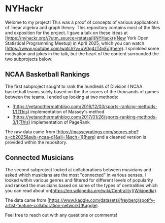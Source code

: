 # NYHackr
Welome to my project! This was a proof of concepts of various applications of linear algebra and graph theory. This repository contains most of the files and exposition for the project. I gave a talk on these ideas at [https://nyhackr.org//?utm_source=rstatsai](NYHackr)(New York Open Statistical Programming Meetup) in April 2025, which you can watch [https://www.youtube.com/watch?v=uV0g4zT4yEc](here). I sprinkled some motivation and jokes in the talk, but the heart of the content surrounded the two subprojects below:

## NCAA Basketball Rankings
The first subproject sought to rank the hundreds of Division I NCAA basketball teams solely based on the the scores of the thousands of games between the teams. I ended up looking at two methods:
- [https://yetanothermathblog.com/2016/12/03/sports-ranking-methods-1/](This) implementation of Massey's method
- [https://yetanothermathblog.com/2017/01/26/sports-ranking-methods-3/](This) implementation of PageRank

The raw data came from [https://masseyratings.com/scores.php?s=cb2025&sub=ncaa-d1&all=1&sch=1](here) and a cleaned version is provided within the repository.

## Connected Musicians
The second subproject looked at collaborations between musicians and asked which musicians are the most "connected" in various senses. I looked within various genres and filtered for different levels of popularity and ranked the musicians based on some of the types of centralities which you can read about on[https://en.wikipedia.org/wiki/Centrality](Wikipedia).

The data came from [https://www.kaggle.com/datasets/jfreyberg/spotify-artist-feature-collaboration-network](Kaggle). 

Feel free to reach out with any questions or comments!

